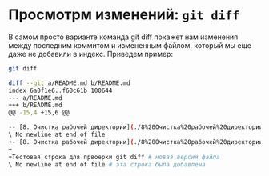 # Просмотрм изменений: `git diff`
В самом просто варианте команда git diff покажет нам изменения между последним коммитом и измененным файлом, который мы еще даже не добавили в индекс. Приведем пример:  
```bash
git diff

diff --git a/README.md b/README.md
index 6a0f1e6..f60c61b 100644
--- a/README.md
+++ b/README.md
@@ -15,4 +15,6 @@

-- [8. Очистка рабочей директории](./8%20Очистка%20рабочей%20директории/README.md) # последняя строка в старой версии файла README.md
\ No newline at end of file
+- [8. Очистка рабочей директории](./8%20Очистка%20рабочей%20директории/README.md)
+
+Тестовая строка для првоерки git diff # новая версия файла
\ No newline at end of file # эта строка была добавлена
```

